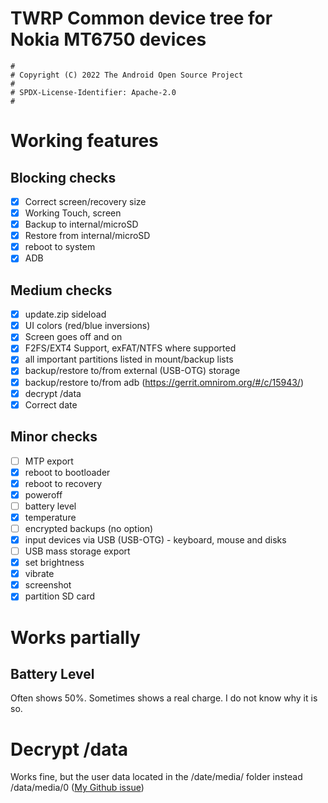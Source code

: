 # TWRP Common device tree for Nokia MT6750 devices

```
#
# Copyright (C) 2022 The Android Open Source Project
#
# SPDX-License-Identifier: Apache-2.0
#
```
# Working features

## Blocking checks
- [X] Correct screen/recovery size
- [X] Working Touch, screen
- [X] Backup to internal/microSD
- [X] Restore from internal/microSD
- [X] reboot to system
- [X] ADB

## Medium checks
- [X] update.zip sideload
- [X] UI colors (red/blue inversions)
- [X] Screen goes off and on
- [X] F2FS/EXT4 Support, exFAT/NTFS where supported
- [X] all important partitions listed in mount/backup lists
- [X] backup/restore to/from external (USB-OTG) storage
- [X] backup/restore to/from adb (https://gerrit.omnirom.org/#/c/15943/)
- [X] decrypt /data
- [X] Correct date

## Minor checks
- [ ] MTP export
- [X] reboot to bootloader
- [X] reboot to recovery
- [X] poweroff
- [ ] battery level
- [X] temperature
- [ ] encrypted backups (no option)
- [X] input devices via USB (USB-OTG) - keyboard, mouse and disks
- [ ] USB mass storage export
- [X] set brightness
- [X] vibrate
- [X] screenshot
- [X] partition SD card

# Works partially

## Battery Level
Often shows 50%. Sometimes shows a real charge. I do not know why it is so.

# Decrypt /data
Works fine, but the user data located in the /date/media/ folder instead /data/media/0 ([My Github issue](https://github.com/TeamWin/android_bootable_recovery/issues/255))
